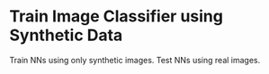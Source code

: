 # Train Image Classifier using Synthetic Data

Train NNs using only synthetic images.
Test NNs using real images.
